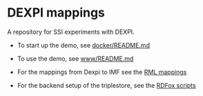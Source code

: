 # DEXPI mappings

A repository for SSI experiments with DEXPI. 

* To start up the demo, see [docker/README.md](docker/README.md)

* To use the demo, see [www/README.md](www/README.md)

* For the mappings from Dexpi to IMF see the [RML mappings](rml/README.md)

* For the backend setup of the triplestore, see the [RDFox scripts](rdfox/README.md)